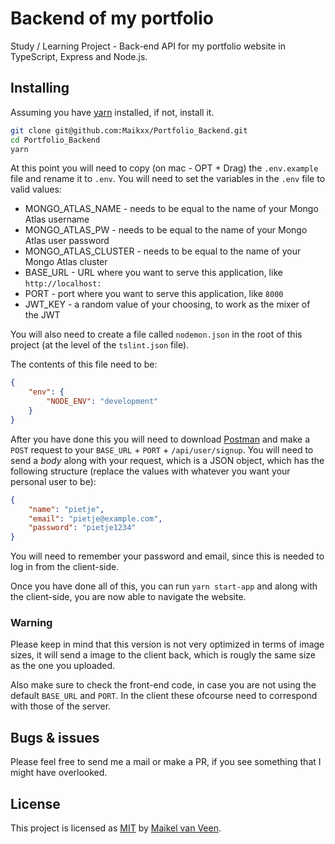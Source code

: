 # Backend of my portfolio

Study / Learning Project - Back-end API for my portfolio website in TypeScript, Express and Node.js.

## Installing

Assuming you have [yarn](https://yarnpkg.com/en/) installed, if not, install it.

```bash
git clone git@github.com:Maikxx/Portfolio_Backend.git
cd Portfolio_Backend
yarn
```

At this point you will need to copy (on mac - OPT + Drag) the `.env.example` file and rename it to `.env`.
You will need to set the variables in the `.env` file to valid values:
* MONGO\_ATLAS\_NAME - needs to be equal to the name of your Mongo Atlas username
* MONGO\_ATLAS\_PW - needs to be equal to the name of your Mongo Atlas user password
* MONGO\_ATLAS\_CLUSTER - needs to be equal to the name of your Mongo Atlas cluster
* BASE_URL - URL where you want to serve this application, like `http://localhost:`
* PORT - port where you want to serve this application, like `8000`
* JWT_KEY - a random value of your choosing, to work as the mixer of the JWT

You will also need to create a file called `nodemon.json` in the root of this project (at the level of the `tslint.json` file).

The contents of this file need to be:
```json
{
    "env": {
        "NODE_ENV": "development"
    }
}
```

After you have done this you will need to download [Postman](https://www.getpostman.com/) and make a `POST` request to your `BASE_URL` + `PORT` + `/api/user/signup`.
You will need to send a _body_ along with your request, which is a JSON object, which has the following structure (replace the values with whatever you want your personal user to be):

```json
{
	"name": "pietje",
	"email": "pietje@example.com",
	"password": "pietje1234"
}
```

You will need to remember your password and email, since this is needed to log in from the client-side.

Once you have done all of this, you can run `yarn start-app` and along with the client-side, you are now able to navigate the website.

### Warning

Please keep in mind that this version is not very optimized in terms of image sizes, it will send a image to the client back, which is rougly the same size as the one you uploaded.

Also make sure to check the front-end code, in case you are not using the default `BASE_URL` and `PORT`. In the client these ofcourse need to correspond with those of the server.

## Bugs & issues

Please feel free to send me a mail or make a PR, if you see something that I might have overlooked.

## License

This project is licensed as [MIT](LICENSE) by [Maikel van Veen](https://github.com/Maikxx).
